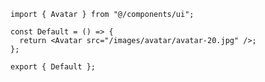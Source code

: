 ﻿```tsx
import { Avatar } from "@/components/ui";

const Default = () => {
  return <Avatar src="/images/avatar/avatar-20.jpg" />;
};

export { Default };

```
